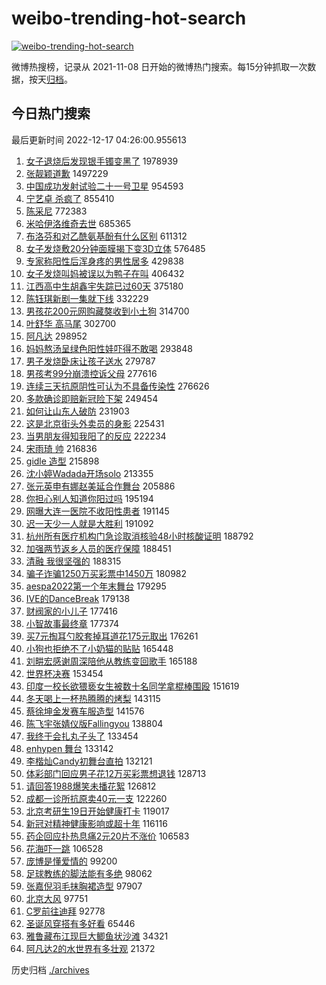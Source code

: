# weibo-trending-hot-search

[![weibo-trending-hot-search](https://github.com/ameizi/weibo-trending-hot-search/actions/workflows/ci.yml/badge.svg)](https://github.com/ameizi/weibo-trending-hot-search/actions/workflows/ci.yml)

微博热搜榜，记录从 2021-11-08 日开始的微博热门搜索。每15分钟抓取一次数据，按天[归档](./archives)。

## 今日热门搜索

<!-- BEGIN --> 
最后更新时间 2022-12-17 04:26:00.955613 
1. [女子退烧后发现银手镯变黑了](https://s.weibo.com/weibo?q=%23%E5%A5%B3%E5%AD%90%E9%80%80%E7%83%A7%E5%90%8E%E5%8F%91%E7%8E%B0%E9%93%B6%E6%89%8B%E9%95%AF%E5%8F%98%E9%BB%91%E4%BA%86%23&t=31&band_rank=1&Refer=top) 1978939
1. [张靓颖道歉](https://s.weibo.com/weibo?q=%23%E5%BC%A0%E9%9D%93%E9%A2%96%E9%81%93%E6%AD%89%23&t=31&band_rank=2&Refer=top) 1497229
1. [中国成功发射试验二十一号卫星](https://s.weibo.com/weibo?q=%23%E4%B8%AD%E5%9B%BD%E6%88%90%E5%8A%9F%E5%8F%91%E5%B0%84%E8%AF%95%E9%AA%8C%E4%BA%8C%E5%8D%81%E4%B8%80%E5%8F%B7%E5%8D%AB%E6%98%9F%23&t=31&band_rank=3&Refer=top) 954593
1. [宁艺卓 杀疯了](https://s.weibo.com/weibo?q=%E5%AE%81%E8%89%BA%E5%8D%93%20%E6%9D%80%E7%96%AF%E4%BA%86&t=31&band_rank=4&Refer=top) 855410
1. [陈采尼](https://s.weibo.com/weibo?q=%E9%99%88%E9%87%87%E5%B0%BC&t=31&band_rank=5&Refer=top) 772383
1. [米哈伊洛维奇去世](https://s.weibo.com/weibo?q=%23%E7%B1%B3%E5%93%88%E4%BC%8A%E6%B4%9B%E7%BB%B4%E5%A5%87%E5%8E%BB%E4%B8%96%23&t=31&band_rank=6&Refer=top) 685365
1. [布洛芬和对乙酰氨基酚有什么区别](https://s.weibo.com/weibo?q=%23%E5%B8%83%E6%B4%9B%E8%8A%AC%E5%92%8C%E5%AF%B9%E4%B9%99%E9%85%B0%E6%B0%A8%E5%9F%BA%E9%85%9A%E6%9C%89%E4%BB%80%E4%B9%88%E5%8C%BA%E5%88%AB%23&t=31&band_rank=7&Refer=top) 611312
1. [女子发烧敷20分钟面膜揭下变3D立体](https://s.weibo.com/weibo?q=%23%E5%A5%B3%E5%AD%90%E5%8F%91%E7%83%A7%E6%95%B720%E5%88%86%E9%92%9F%E9%9D%A2%E8%86%9C%E6%8F%AD%E4%B8%8B%E5%8F%983D%E7%AB%8B%E4%BD%93%23&t=31&band_rank=8&Refer=top) 576485
1. [专家称阳性后浑身疼的男性居多](https://s.weibo.com/weibo?q=%23%E4%B8%93%E5%AE%B6%E7%A7%B0%E9%98%B3%E6%80%A7%E5%90%8E%E6%B5%91%E8%BA%AB%E7%96%BC%E7%9A%84%E7%94%B7%E6%80%A7%E5%B1%85%E5%A4%9A%23&t=31&band_rank=47&Refer=top) 429838
1. [女子发烧叫妈被误以为鸭子在叫](https://s.weibo.com/weibo?q=%23%E5%A5%B3%E5%AD%90%E5%8F%91%E7%83%A7%E5%8F%AB%E5%A6%88%E8%A2%AB%E8%AF%AF%E4%BB%A5%E4%B8%BA%E9%B8%AD%E5%AD%90%E5%9C%A8%E5%8F%AB%23&t=31&band_rank=39&Refer=top) 406432
1. [江西高中生胡鑫宇失踪已过60天](https://s.weibo.com/weibo?q=%23%E6%B1%9F%E8%A5%BF%E9%AB%98%E4%B8%AD%E7%94%9F%E8%83%A1%E9%91%AB%E5%AE%87%E5%A4%B1%E8%B8%AA%E5%B7%B2%E8%BF%8760%E5%A4%A9%23&t=31&band_rank=9&Refer=top) 375180
1. [陈钰琪新剧一集就下线](https://s.weibo.com/weibo?q=%23%E9%99%88%E9%92%B0%E7%90%AA%E6%96%B0%E5%89%A7%E4%B8%80%E9%9B%86%E5%B0%B1%E4%B8%8B%E7%BA%BF%23&t=31&band_rank=12&Refer=top) 332229
1. [男孩花200元网购藏獒收到小土狗](https://s.weibo.com/weibo?q=%23%E7%94%B7%E5%AD%A9%E8%8A%B1200%E5%85%83%E7%BD%91%E8%B4%AD%E8%97%8F%E7%8D%92%E6%94%B6%E5%88%B0%E5%B0%8F%E5%9C%9F%E7%8B%97%23&t=31&band_rank=10&Refer=top) 314700
1. [叶舒华 高马尾](https://s.weibo.com/weibo?q=%E5%8F%B6%E8%88%92%E5%8D%8E%20%E9%AB%98%E9%A9%AC%E5%B0%BE&t=31&band_rank=11&Refer=top) 302700
1. [阿凡达](https://s.weibo.com/weibo?q=%E9%98%BF%E5%87%A1%E8%BE%BE&t=31&band_rank=13&Refer=top) 298952
1. [妈妈熬汤呈绿色阳性娃吓得不敢喝](https://s.weibo.com/weibo?q=%23%E5%A6%88%E5%A6%88%E7%86%AC%E6%B1%A4%E5%91%88%E7%BB%BF%E8%89%B2%E9%98%B3%E6%80%A7%E5%A8%83%E5%90%93%E5%BE%97%E4%B8%8D%E6%95%A2%E5%96%9D%23&t=31&band_rank=14&Refer=top) 293848
1. [男子发烧卧床让孩子送水](https://s.weibo.com/weibo?q=%23%E7%94%B7%E5%AD%90%E5%8F%91%E7%83%A7%E5%8D%A7%E5%BA%8A%E8%AE%A9%E5%AD%A9%E5%AD%90%E9%80%81%E6%B0%B4%23&t=31&band_rank=24&Refer=top) 279787
1. [男孩考99分崩溃控诉父母](https://s.weibo.com/weibo?q=%23%E7%94%B7%E5%AD%A9%E8%80%8399%E5%88%86%E5%B4%A9%E6%BA%83%E6%8E%A7%E8%AF%89%E7%88%B6%E6%AF%8D%23&t=31&band_rank=15&Refer=top) 277616
1. [连续三天抗原阴性可认为不具备传染性](https://s.weibo.com/weibo?q=%23%E8%BF%9E%E7%BB%AD%E4%B8%89%E5%A4%A9%E6%8A%97%E5%8E%9F%E9%98%B4%E6%80%A7%E5%8F%AF%E8%AE%A4%E4%B8%BA%E4%B8%8D%E5%85%B7%E5%A4%87%E4%BC%A0%E6%9F%93%E6%80%A7%23&t=31&band_rank=16&Refer=top) 276626
1. [多款确诊即赔新冠险下架](https://s.weibo.com/weibo?q=%23%E5%A4%9A%E6%AC%BE%E7%A1%AE%E8%AF%8A%E5%8D%B3%E8%B5%94%E6%96%B0%E5%86%A0%E9%99%A9%E4%B8%8B%E6%9E%B6%23&t=31&band_rank=17&Refer=top) 249454
1. [如何让山东人破防](https://s.weibo.com/weibo?q=%23%E5%A6%82%E4%BD%95%E8%AE%A9%E5%B1%B1%E4%B8%9C%E4%BA%BA%E7%A0%B4%E9%98%B2%23&t=31&band_rank=18&Refer=top) 231903
1. [这是北京街头外卖员的身影](https://s.weibo.com/weibo?q=%23%E8%BF%99%E6%98%AF%E5%8C%97%E4%BA%AC%E8%A1%97%E5%A4%B4%E5%A4%96%E5%8D%96%E5%91%98%E7%9A%84%E8%BA%AB%E5%BD%B1%23&t=31&band_rank=19&Refer=top) 225431
1. [当男朋友得知我阳了的反应](https://s.weibo.com/weibo?q=%23%E5%BD%93%E7%94%B7%E6%9C%8B%E5%8F%8B%E5%BE%97%E7%9F%A5%E6%88%91%E9%98%B3%E4%BA%86%E7%9A%84%E5%8F%8D%E5%BA%94%23&t=31&band_rank=20&Refer=top) 222234
1. [宋雨琦 帅](https://s.weibo.com/weibo?q=%E5%AE%8B%E9%9B%A8%E7%90%A6%20%E5%B8%85&t=31&band_rank=21&Refer=top) 216836
1. [gidle 造型](https://s.weibo.com/weibo?q=gidle%20%E9%80%A0%E5%9E%8B&t=31&band_rank=22&Refer=top) 215898
1. [沈小婷Wadada开场solo](https://s.weibo.com/weibo?q=%23%E6%B2%88%E5%B0%8F%E5%A9%B7Wadada%E5%BC%80%E5%9C%BAsolo%23&t=31&band_rank=23&Refer=top) 213355
1. [张元英申有娜赵美延合作舞台](https://s.weibo.com/weibo?q=%23%E5%BC%A0%E5%85%83%E8%8B%B1%E7%94%B3%E6%9C%89%E5%A8%9C%E8%B5%B5%E7%BE%8E%E5%BB%B6%E5%90%88%E4%BD%9C%E8%88%9E%E5%8F%B0%23&t=31&band_rank=31&Refer=top) 205886
1. [你担心别人知道你阳过吗](https://s.weibo.com/weibo?q=%23%E4%BD%A0%E6%8B%85%E5%BF%83%E5%88%AB%E4%BA%BA%E7%9F%A5%E9%81%93%E4%BD%A0%E9%98%B3%E8%BF%87%E5%90%97%23&t=31&band_rank=25&Refer=top) 195194
1. [网曝大连一医院不收阳性患者](https://s.weibo.com/weibo?q=%23%E7%BD%91%E6%9B%9D%E5%A4%A7%E8%BF%9E%E4%B8%80%E5%8C%BB%E9%99%A2%E4%B8%8D%E6%94%B6%E9%98%B3%E6%80%A7%E6%82%A3%E8%80%85%23&t=31&band_rank=26&Refer=top) 191145
1. [迟一天少一人就是大胜利](https://s.weibo.com/weibo?q=%23%E8%BF%9F%E4%B8%80%E5%A4%A9%E5%B0%91%E4%B8%80%E4%BA%BA%E5%B0%B1%E6%98%AF%E5%A4%A7%E8%83%9C%E5%88%A9%23&t=31&band_rank=43&Refer=top) 191092
1. [杭州所有医疗机构门急诊取消核验48小时核酸证明](https://s.weibo.com/weibo?q=%23%E6%9D%AD%E5%B7%9E%E6%89%80%E6%9C%89%E5%8C%BB%E7%96%97%E6%9C%BA%E6%9E%84%E9%97%A8%E6%80%A5%E8%AF%8A%E5%8F%96%E6%B6%88%E6%A0%B8%E9%AA%8C48%E5%B0%8F%E6%97%B6%E6%A0%B8%E9%85%B8%E8%AF%81%E6%98%8E%23&t=31&band_rank=27&Refer=top) 188792
1. [加强两节返乡人员的医疗保障](https://s.weibo.com/weibo?q=%23%E5%8A%A0%E5%BC%BA%E4%B8%A4%E8%8A%82%E8%BF%94%E4%B9%A1%E4%BA%BA%E5%91%98%E7%9A%84%E5%8C%BB%E7%96%97%E4%BF%9D%E9%9A%9C%23&t=31&band_rank=28&Refer=top) 188451
1. [清融 我很坚强的](https://s.weibo.com/weibo?q=%E6%B8%85%E8%9E%8D%20%E6%88%91%E5%BE%88%E5%9D%9A%E5%BC%BA%E7%9A%84&t=31&band_rank=29&Refer=top) 188315
1. [骗子诈骗1250万买彩票中1450万](https://s.weibo.com/weibo?q=%23%E9%AA%97%E5%AD%90%E8%AF%88%E9%AA%971250%E4%B8%87%E4%B9%B0%E5%BD%A9%E7%A5%A8%E4%B8%AD1450%E4%B8%87%23&t=31&band_rank=30&Refer=top) 180982
1. [aespa2022第一个年末舞台](https://s.weibo.com/weibo?q=%23aespa2022%E7%AC%AC%E4%B8%80%E4%B8%AA%E5%B9%B4%E6%9C%AB%E8%88%9E%E5%8F%B0%23&t=31&band_rank=32&Refer=top) 179295
1. [IVE的DanceBreak](https://s.weibo.com/weibo?q=%23IVE%E7%9A%84DanceBreak%23&t=31&band_rank=33&Refer=top) 179138
1. [财阀家的小儿子](https://s.weibo.com/weibo?q=%23%E8%B4%A2%E9%98%80%E5%AE%B6%E7%9A%84%E5%B0%8F%E5%84%BF%E5%AD%90%23&t=31&band_rank=34&Refer=top) 177416
1. [小智故事最终章](https://s.weibo.com/weibo?q=%23%E5%B0%8F%E6%99%BA%E6%95%85%E4%BA%8B%E6%9C%80%E7%BB%88%E7%AB%A0%23&t=31&band_rank=35&Refer=top) 177374
1. [买7元掏耳勺胶套掉耳道花175元取出](https://s.weibo.com/weibo?q=%23%E4%B9%B07%E5%85%83%E6%8E%8F%E8%80%B3%E5%8B%BA%E8%83%B6%E5%A5%97%E6%8E%89%E8%80%B3%E9%81%93%E8%8A%B1175%E5%85%83%E5%8F%96%E5%87%BA%23&t=31&band_rank=36&Refer=top) 176261
1. [小狗也拒绝不了小奶猫的贴贴](https://s.weibo.com/weibo?q=%23%E5%B0%8F%E7%8B%97%E4%B9%9F%E6%8B%92%E7%BB%9D%E4%B8%8D%E4%BA%86%E5%B0%8F%E5%A5%B6%E7%8C%AB%E7%9A%84%E8%B4%B4%E8%B4%B4%23&t=31&band_rank=37&Refer=top) 165448
1. [刘畊宏感谢周深陪他从教练变回歌手](https://s.weibo.com/weibo?q=%23%E5%88%98%E7%95%8A%E5%AE%8F%E6%84%9F%E8%B0%A2%E5%91%A8%E6%B7%B1%E9%99%AA%E4%BB%96%E4%BB%8E%E6%95%99%E7%BB%83%E5%8F%98%E5%9B%9E%E6%AD%8C%E6%89%8B%23&t=31&band_rank=41&Refer=top) 165188
1. [世界杯决赛](https://s.weibo.com/weibo?q=%23%E4%B8%96%E7%95%8C%E6%9D%AF%E5%86%B3%E8%B5%9B%23&t=31&band_rank=38&Refer=top) 153454
1. [印度一校长欲猥亵女生被数十名同学拿棍棒围殴](https://s.weibo.com/weibo?q=%23%E5%8D%B0%E5%BA%A6%E4%B8%80%E6%A0%A1%E9%95%BF%E6%AC%B2%E7%8C%A5%E4%BA%B5%E5%A5%B3%E7%94%9F%E8%A2%AB%E6%95%B0%E5%8D%81%E5%90%8D%E5%90%8C%E5%AD%A6%E6%8B%BF%E6%A3%8D%E6%A3%92%E5%9B%B4%E6%AE%B4%23&t=31&band_rank=39&Refer=top) 151619
1. [冬天喝上一杯热腾腾的烤梨](https://s.weibo.com/weibo?q=%23%E5%86%AC%E5%A4%A9%E5%96%9D%E4%B8%8A%E4%B8%80%E6%9D%AF%E7%83%AD%E8%85%BE%E8%85%BE%E7%9A%84%E7%83%A4%E6%A2%A8%23&t=31&band_rank=40&Refer=top) 143115
1. [蔡徐坤金发赛车服造型](https://s.weibo.com/weibo?q=%23%E8%94%A1%E5%BE%90%E5%9D%A4%E9%87%91%E5%8F%91%E8%B5%9B%E8%BD%A6%E6%9C%8D%E9%80%A0%E5%9E%8B%23&t=31&band_rank=42&Refer=top) 141576
1. [陈飞宇张婧仪版Fallingyou](https://s.weibo.com/weibo?q=%23%E9%99%88%E9%A3%9E%E5%AE%87%E5%BC%A0%E5%A9%A7%E4%BB%AA%E7%89%88Fallingyou%23&t=31&band_rank=43&Refer=top) 138804
1. [我终于会扎丸子头了](https://s.weibo.com/weibo?q=%23%E6%88%91%E7%BB%88%E4%BA%8E%E4%BC%9A%E6%89%8E%E4%B8%B8%E5%AD%90%E5%A4%B4%E4%BA%86%23&t=31&band_rank=44&Refer=top) 133454
1. [enhypen 舞台](https://s.weibo.com/weibo?q=enhypen%20%E8%88%9E%E5%8F%B0&t=31&band_rank=33&Refer=top) 133142
1. [李楷灿Candy初舞台直拍](https://s.weibo.com/weibo?q=%23%E6%9D%8E%E6%A5%B7%E7%81%BFCandy%E5%88%9D%E8%88%9E%E5%8F%B0%E7%9B%B4%E6%8B%8D%23&t=31&band_rank=36&Refer=top) 132121
1. [体彩部门回应男子花12万买彩票想退钱](https://s.weibo.com/weibo?q=%23%E4%BD%93%E5%BD%A9%E9%83%A8%E9%97%A8%E5%9B%9E%E5%BA%94%E7%94%B7%E5%AD%90%E8%8A%B112%E4%B8%87%E4%B9%B0%E5%BD%A9%E7%A5%A8%E6%83%B3%E9%80%80%E9%92%B1%23&t=31&band_rank=45&Refer=top) 128713
1. [请回答1988爆笑未播花絮](https://s.weibo.com/weibo?q=%23%E8%AF%B7%E5%9B%9E%E7%AD%941988%E7%88%86%E7%AC%91%E6%9C%AA%E6%92%AD%E8%8A%B1%E7%B5%AE%23&t=31&band_rank=42&Refer=top) 126812
1. [成都一诊所抗原卖40元一支](https://s.weibo.com/weibo?q=%23%E6%88%90%E9%83%BD%E4%B8%80%E8%AF%8A%E6%89%80%E6%8A%97%E5%8E%9F%E5%8D%9640%E5%85%83%E4%B8%80%E6%94%AF%23&t=31&band_rank=46&Refer=top) 122260
1. [北京考研生19日开始健康打卡](https://s.weibo.com/weibo?q=%23%E5%8C%97%E4%BA%AC%E8%80%83%E7%A0%94%E7%94%9F19%E6%97%A5%E5%BC%80%E5%A7%8B%E5%81%A5%E5%BA%B7%E6%89%93%E5%8D%A1%23&t=31&band_rank=47&Refer=top) 119017
1. [新冠对精神健康影响或超十年](https://s.weibo.com/weibo?q=%23%E6%96%B0%E5%86%A0%E5%AF%B9%E7%B2%BE%E7%A5%9E%E5%81%A5%E5%BA%B7%E5%BD%B1%E5%93%8D%E6%88%96%E8%B6%85%E5%8D%81%E5%B9%B4%23&t=31&band_rank=48&Refer=top) 116116
1. [药企回应扑热息痛2元20片不涨价](https://s.weibo.com/weibo?q=%23%E8%8D%AF%E4%BC%81%E5%9B%9E%E5%BA%94%E6%89%91%E7%83%AD%E6%81%AF%E7%97%9B2%E5%85%8320%E7%89%87%E4%B8%8D%E6%B6%A8%E4%BB%B7%23&t=31&band_rank=49&Refer=top) 106583
1. [花海吓一跳](https://s.weibo.com/weibo?q=%23%E8%8A%B1%E6%B5%B7%E5%90%93%E4%B8%80%E8%B7%B3%23&t=31&band_rank=50&Refer=top) 106528
1. [庞博是懂爱情的](https://s.weibo.com/weibo?q=%23%E5%BA%9E%E5%8D%9A%E6%98%AF%E6%87%82%E7%88%B1%E6%83%85%E7%9A%84%23&t=31&band_rank=41&Refer=top) 99200
1. [足球教练的脚法能有多绝](https://s.weibo.com/weibo?q=%23%E8%B6%B3%E7%90%83%E6%95%99%E7%BB%83%E7%9A%84%E8%84%9A%E6%B3%95%E8%83%BD%E6%9C%89%E5%A4%9A%E7%BB%9D%23&t=31&band_rank=48&Refer=top) 98062
1. [张嘉倪羽毛抹胸裙造型](https://s.weibo.com/weibo?q=%23%E5%BC%A0%E5%98%89%E5%80%AA%E7%BE%BD%E6%AF%9B%E6%8A%B9%E8%83%B8%E8%A3%99%E9%80%A0%E5%9E%8B%23&t=31&band_rank=34&Refer=top) 97907
1. [北京大风](https://s.weibo.com/weibo?q=%23%E5%8C%97%E4%BA%AC%E5%A4%A7%E9%A3%8E%23&t=31&band_rank=50&Refer=top) 97751
1. [C罗前往迪拜](https://s.weibo.com/weibo?q=%23C%E7%BD%97%E5%89%8D%E5%BE%80%E8%BF%AA%E6%8B%9C%23&t=31&band_rank=39&Refer=top) 92778
1. [圣诞风穿搭有多好看](https://s.weibo.com/weibo?q=%23%E5%9C%A3%E8%AF%9E%E9%A3%8E%E7%A9%BF%E6%90%AD%E6%9C%89%E5%A4%9A%E5%A5%BD%E7%9C%8B%23&t=31&band_rank=50&Refer=top) 65446
1. [雅鲁藏布江现巨大鲫鱼状沙滩](https://s.weibo.com/weibo?q=%23%E9%9B%85%E9%B2%81%E8%97%8F%E5%B8%83%E6%B1%9F%E7%8E%B0%E5%B7%A8%E5%A4%A7%E9%B2%AB%E9%B1%BC%E7%8A%B6%E6%B2%99%E6%BB%A9%23&t=31&band_rank=49&Refer=top) 34321
1. [阿凡达2的水世界有多壮观](https://s.weibo.com/weibo?q=%23%E9%98%BF%E5%87%A1%E8%BE%BE2%E7%9A%84%E6%B0%B4%E4%B8%96%E7%95%8C%E6%9C%89%E5%A4%9A%E5%A3%AE%E8%A7%82%23&t=31&band_rank=45&Refer=top) 21372
<!-- END -->

历史归档 [./archives](./archives)

